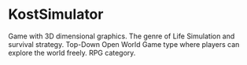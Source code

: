 # KostSimulator
 Game with 3D dimensional graphics. The genre of Life Simulation and survival strategy. Top-Down Open World Game type where players can explore the world freely. RPG category.
